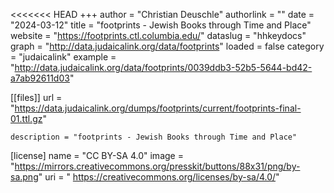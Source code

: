 <<<<<<< HEAD
+++ author = "Christian Deuschle" 
authorlink = "" 
date = "2024-03-12" 
title = "footprints - Jewish Books through Time and Place" 
website = "https://footprints.ctl.columbia.edu/" 
dataslug = "hhkeydocs" 
graph = "http://data.judaicalink.org/data/footprints"
loaded = false 
category = "judaicalink" 
example = "http://data.judaicalink.org/data/footprints/0039ddb3-52b5-5644-bd42-a7ab92611d03"



[[files]]
	url = "https://data.judaicalink.org/dumps/footprints/current/footprints-final-01.ttl.gz"
	
	
	description = "footprints - Jewish Books through Time and Place"
	
[license]
name = "CC BY-SA 4.0"
image = "https://mirrors.creativecommons.org/presskit/buttons/88x31/png/by-sa.png"
uri = " https://creativecommons.org/licenses/by-sa/4.0/"